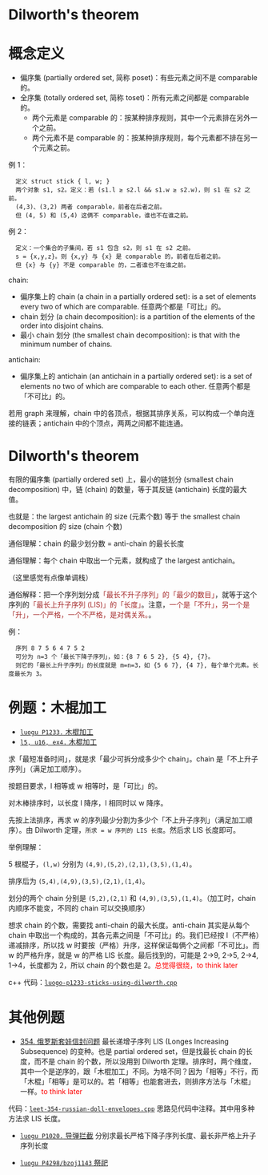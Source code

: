 # Dilworth's theorem

# 概念定义

* 偏序集 (partially ordered set, 简称 poset)：有些元素之间不是 comparable 的。
* 全序集 (totally ordered set, 简称 toset)：所有元素之间都是 comparable 的。
  * 两个元素是 comparable 的：按某种排序规则，其中一个元素排在另外一个之前。
  * 两个元素不是 comparable 的：按某种排序规则，每个元素都不排在另一个元素之前。

例 1：

```
  定义 struct stick { l, w; }
  两个对象 s1, s2。定义：若 (s1.l ≥ s2.l && s1.w ≥ s2.w)，则 s1 在 s2 之前。
  (4,3)、(3,2) 两者 comparable，前者在后者之前。
  但 (4, 5) 和 (5,4) 这俩不 comparable，谁也不在谁之前。
```

例 2：

```
  定义：一个集合的子集间，若 s1 包含 s2，则 s1 在 s2 之前。
  s = {x,y,z}。则 {x,y} 与 {x} 是 comparable 的，前者在后者之前。
  但 {x} 与 {y} 不是 comparable 的，二者谁也不在谁之前。
```

chain:

* 偏序集上的 chain (a chain in a partially ordered set): is a set of elements every two of which are comparable. 任意两个都是「可比」的。
* chain 划分 (a chain decomposition): is a partition of the elements of the order into disjoint chains. 
* 最小 chain 划分 (the smallest chain decomposition): is that with the minimum number of chains.

antichain:

- 偏序集上的 antichain (an antichain in a partially ordered set): is a set of elements no two of which are comparable to each other. 任意两个都是「不可比」的。

若用 graph 来理解，chain 中的各顶点，根据其排序关系，可以构成一个单向连接的链表；antichain 中的个顶点，两两之间都不能连通。

# Dilworth's theorem

有限的偏序集 (partially ordered set) 上，最小的链划分 (smallest chain decomposition) 中，链 (chain) 的数量，等于其反链 (antichain) 长度的最大值。

也就是：the largest antichain 的 size (元素个数) 等于 the smallest chain decomposition 的 size (chain 个数)

通俗理解：chain 的最少划分数 = anti-chain 的最长长度

通俗理解：每个 chain 中取出一个元素，就构成了 the largest antichain。

（这里感觉有点像单调栈）

通俗解释：把一个序列划分成<font color="brown">「最长不升子序列」的「最少的数目」</font>，就等于这个序列的<font color="brown">「最长上升子序列 (LIS)」的「长度」</font>。注意，<font color="brown">一个是「不升」，另一个是「升」，一个严格，一个不严格，是对偶关系。</font>。

例：
```
  序列 8 7 5 6 4 7 5 2
  可分为 n=3 个「最长下降子序列」，如：{8 7 6 5 2}, {5 4}, {7}。
  则它的「最长上升子序列」的长度就是 m=n=3，如 {5 6 7}, {4 7}, 每个单个元素。长度最长为 3。
```

# 例题：木棍加工

- [`luogu P1233.` 木棍加工](https://www.luogu.com.cn/problem/P1233)
- [`l5, u16, ex4.` 木棍加工](https://oj.youdao.com/course/37/285/1#/1/14240)

求「最短准备时间」，就是求「最少可拆分成多少个 chain」。chain 是「不上升子序列」（满足加工顺序）。

按题目要求，l 相等或 w 相等时，是「可比」的。

对木棒排序时，以长度 l 降序，l 相同时以 w 降序。

先按上法排序，再求 w 的序列最少分割为多少个「不上升子序列」（满足加工顺序）。由 Dilworth 定理，`所求 = w 序列的 LIS 长度`。然后求 LIS 长度即可。

举例理解：

5 根棍子，`(l,w)` 分别为 `(4,9),(5,2),(2,1),(3,5),(1,4)`。

排序后为 `(5,4),(4,9),(3,5),(2,1),(1,4)`。

划分的两个 chain 分别是 `(5,2),(2,1)` 和 `(4,9),(3,5),(1,4)`。（加工时，chain 内顺序不能变，不同的 chain 可以交换顺序）

想求 chain 的个数，需要找 anti-chain 的最大长度。anti-chain 其实是从每个 chain 中取出一个构成的，其各元素之间是「不可比」的。我们已经按 l（不严格）递减排序，所以找 w 时要按（严格）升序，这样保证每俩个之间都「不可比」。而 w 的严格升序，就是 w 的严格 LIS 长度。最后找到的，可能是 2->9, 2->5, 2->4, 1->4，长度都为 2，所以 chain 的个数也是 2。<font color="red">总觉得很绕，to think later</font>

c++ 代码：[`luogo-p1233-sticks-using-dilworth.cpp`](code/luogo-p1233-sticks-using-dilworth.cpp)

# 其他例题

- [354. 俄罗斯套娃信封问题](https://leetcode.cn/problems/russian-doll-envelopes/) 最长递增子序列 LIS (Longes Increasing Subsequence) 的变种。也是 partial ordered set，但是找最长 chain 的长度，而不是 chain 的个数，所以没用到 Dilworth 定理。排序时，两个维度，其中一个是逆序的，跟「木棍加工」不同。为啥不同？因为「相等」不行，而「木棍」「相等」是可以的。若「相等」也能套进去，则排序方法与「木棍」一样。<font color="red">to think later</font>

代码：[`leet-354-russian-doll-envelopes.cpp`](code/leet-354-russian-doll-envelopes.cpp) 思路见代码中注释。其中用多种方法求 LIS 长度。

- [`luogu P1020.` 导弹拦截](https://www.luogu.com.cn/problem/P1020) 分别求最长严格下降子序列长度、最长非严格上升子序列长度

- [`luogu P4298/bzoj1143` 祭祀](https://www.luogu.com.cn/problem/P4298)
